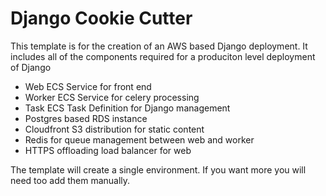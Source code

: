 # Django Cookie Cutter

This template is for the creation of an AWS based Django deployment. It includes all of the components required for a produciton level deployment of Django 

- Web ECS Service for front end
- Worker ECS Service for celery processing
- Task ECS Task Definition for Django management
- Postgres based RDS instance
- Cloudfront S3 distribution for static content
- Redis for queue management between web and worker
- HTTPS offloading load balancer for web

The template will create a single environment. If you want more you will need too add them manually.
